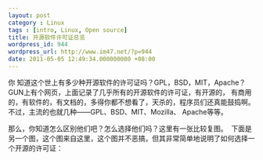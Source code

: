```yaml
---
layout: post
category : Linux
tags : [intro, Linux, Open source]
title: 开源软件许可证总览
wordpress_id: 944
wordpress_url: http://www.im47.net/?p=944
date: 2011-05-05 12:49:34.000000000 +08:00
---
```

你 知道这个世上有多少种开源软件的许可证吗？GPL，BSD，MIT，Apache？GUN上有个网页，上面记录了几乎所有的开源软件的许可证，有开源的， 有商用的，有软件的，有文档的，多得你都不想看了，天杀的，程序员们还真能鼓捣啊。不过，主流的也就几种——GPL、BSD、MIT、Mozilla、 Apache等等。

那么，你知道怎么区别他们吧？怎么选择他们吗？这里有一张比较复图。
<img src="http://pic.yupoo.com/dreambt/B2LIOxv2/medium.jpg" alt="" />
下面是另一个图，这个图来自这里，这个图并不恶搞，但其非常简单地说明了如何选择一个开源的许可证：
<img src="http://pic.yupoo.com/dreambt/B2LIOJLg/medium.jpg" alt="" />
